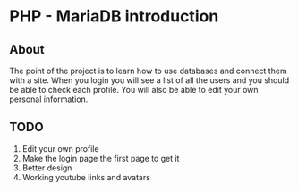 # PHP - MariaDB introduction

## About 
The point of the project is to learn how to use databases and connect them with a site.
When you login you will see a list of all the users and you should be able to check each profile.
You will also be able to edit your own personal information.

## TODO
1. Edit your own profile
2. Make the login page the first page to get it
3. Better design
4. Working youtube links and avatars
